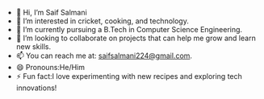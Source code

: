 - 👋 Hi, I’m Saif Salmani
- 👀 I’m interested in cricket, cooking, and technology.
- 🌱 I’m currently pursuing a B.Tech in Computer Science Engineering.
- 💞️ I’m looking to collaborate on projects that can help me grow and learn new skills.
- 📫 You can reach me at: saifsalmani224@gmail.com.
- 😄 Pronouns:He/Him
- ⚡ Fun fact:I love experimenting with new recipes and exploring tech innovations! 

<!---
Saif09inAction/Saif09inAction is a ✨ special ✨ repository because its `README.md` (this file) appears on your GitHub profile.
You can click the Preview link to take a look at your changes.
--->
